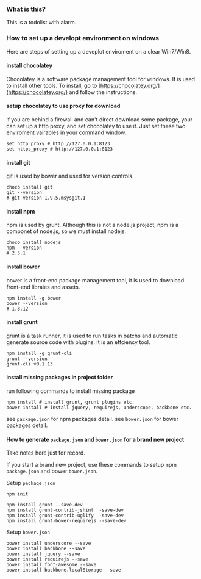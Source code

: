 ### What is this?

This is a todolist with alarm.

### How to set up a developt environment on windows

Here are steps of setting up a deveplot enviroment on a clear Win7/Win8.

#### install chocolatey

Chocolatey is a software package management tool for windows. It is used to install other tools. To install, go to  [https://chocolatey.org/](https://chocolatey.org/) and follow the instructions.

#### setup chocolatey to use proxy for download

if you are behind a firewall and can't direct download some package, your can set up a http proxy, and set chocolatey to use it. Just set these two enviroment vairables in your command window.

```
set http_proxy # http://127.0.0.1:8123
set https_proxy # http://127.0.0.1:8123
```

#### install git

git is used by bower and used for version controls.

```
choco install git
git --version
# git version 1.9.5.msysgit.1
```

#### install npm

npm is used by grunt. Although this is not a node.js project, npm is a componet of node.js, so we must install nodejs.

```
choco install nodejs
npm --version
# 2.5.1
```

#### install bower

bower is a front-end package management tool, it is used to download front-end libraies and assets.

```
npm install -g bower
bower --version
# 1.3.12
```

#### install grunt

grunt is a task runner, it is used to run tasks in batchs and automatic generate source code with plugins. It is an effciency tool.

```
npm install -g grunt-cli
grunt --version
grunt-cli v0.1.13
```

#### install missing packages in project folder

run following commands to install missing package

```
npm install # install grunt, grunt plugins etc.
bower install # install jquery, requirejs, underscope, backbone etc.
```

see `package.json` for npm packages detail.
see `bower.json` for bower packages detail.

#### How to generate `package.json` and `bower.json` for a brand new project

 Take notes here just for record.

 If you start a brand new project, use these commands to setup npm `package.json` and bower `bower.json`.

Setup `package.json`

```
npm init

npm install grunt --save-dev
npm install grunt-contrib-jshint  -save-dev
npm install grunt-contrib-uglify  -save-dev
npm install grunt-bower-requirejs --save-dev
```

Setup `bower.json`

```
bower install underscore --save
bower install backbone --save
bower install jquery --save
bower install requirejs --save
bower install font-awesome --save
bower install backbone.localStorage --save
```

